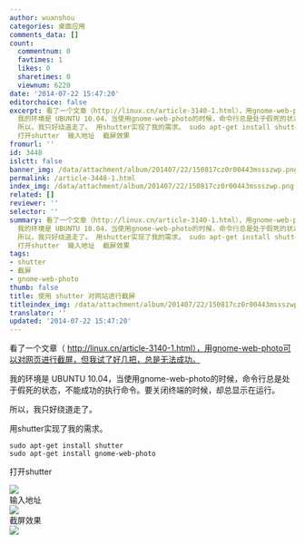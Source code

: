 ```yaml
---
author: wuanshou
categories: 桌面应用
comments_data: []
count:
  commentnum: 0
  favtimes: 1
  likes: 0
  sharetimes: 0
  viewnum: 6220
date: '2014-07-22 15:47:20'
editorchoice: false
excerpt: 看了一个文章（http://linux.cn/article-3140-1.html），用gnome-web-photo可以对网页进行截屏，但我试了好几把，总是无法成功。
  我的环境是 UBUNTU 10.04，当使用gnome-web-photo的时候，命令行总是处于假死的状态，不能成功的执行命令。要关闭终端的时候，却总显示在运行。
  所以，我只好绕道走了。 用shutter实现了我的需求。 sudo apt-get install shutter sudo apt-get install gnome-web-photo
  打开shutter  输入地址  截屏效果
fromurl: ''
id: 3448
islctt: false
banner_img: /data/attachment/album/201407/22/150817cz0r00443mssszwp.png
permalink: /article-3448-1.html
index_img: /data/attachment/album/201407/22/150817cz0r00443mssszwp.png
related: []
reviewer: ''
selector: ''
summary: 看了一个文章（http://linux.cn/article-3140-1.html），用gnome-web-photo可以对网页进行截屏，但我试了好几把，总是无法成功。
  我的环境是 UBUNTU 10.04，当使用gnome-web-photo的时候，命令行总是处于假死的状态，不能成功的执行命令。要关闭终端的时候，却总显示在运行。
  所以，我只好绕道走了。 用shutter实现了我的需求。 sudo apt-get install shutter sudo apt-get install gnome-web-photo
  打开shutter  输入地址  截屏效果
tags:
- shutter
- 截屏
- gnome-web-photo
thumb: false
title: 使用 shutter 对网站进行截屏
titleindex_img: /data/attachment/album/201407/22/150817cz0r00443mssszwp.png
translator: ''
updated: '2014-07-22 15:47:20'
---
```


看了一个文章（ http://linux.cn/article-3140-1.html），用gnome-web-photo可以对网页进行截屏，但我试了好几把，总是无法成功。


我的环境是 UBUNTU 10.04，当使用gnome-web-photo的时候，命令行总是处于假死的状态，不能成功的执行命令。要关闭终端的时候，却总显示在运行。


所以，我只好绕道走了。


用shutter实现了我的需求。



```
sudo apt-get install shutter
sudo apt-get install gnome-web-photo
```

打开shutter


![](/data/attachment/album/201407/22/150817cz0r00443mssszwp.png)  
 输入地址  
 ![](/data/attachment/album/201407/22/150810pd5eesyv2hewvg4c.png)  
 截屏效果  
 ![](/data/attachment/album/201407/22/150743lfqqfd5xhs7n0b0u.png)